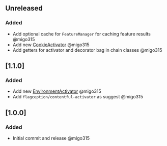 ## Unreleased
### Added
- Add optional cache for `FeatureManager` for caching feature results @migo315
- Add new [CookieActivator](docs/activator/cookie.md) @migo315
- Add getters for activator and decorator bag in chain classes @migo315

## [1.1.0]
### Added
- Add new [EnvironmentActivator](docs/activator/environment.md) @migo315
- Add `flagception/contentful-activator` as suggest @migo315

## [1.0.0]
### Added
- Initial commit and release @migo315
